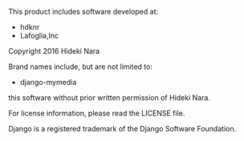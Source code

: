 This product includes software developed at:

* hdknr
* Lafoglia,Inc

Copyright 2016  Hideki Nara

Brand names include, but are not limited to:

* django-mymedia
 
this software without prior written permission of Hideki Nara.

For license information, please read the LICENSE file.

Django is a registered trademark of the Django Software Foundation.

